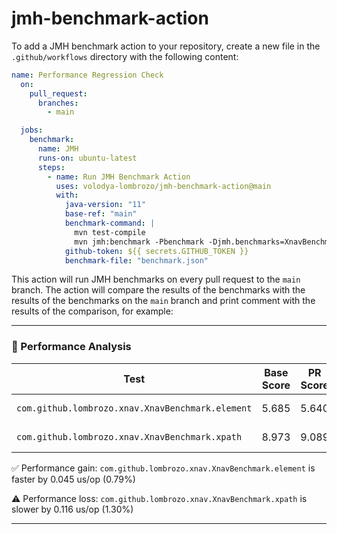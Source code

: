 # jmh-benchmark-action

To add a JMH benchmark action to your repository, create a new file in
the `.github/workflows` directory with the following content:

```yaml
name: Performance Regression Check
  on:
    pull_request:
      branches:
        - main

  jobs:
    benchmark:
      name: JMH
      runs-on: ubuntu-latest
      steps:
        - name: Run JMH Benchmark Action
          uses: volodya-lombrozo/jmh-benchmark-action@main
          with:
            java-version: "11"
            base-ref: "main"
            benchmark-command: |
              mvn test-compile
              mvn jmh:benchmark -Pbenchmark -Djmh.benchmarks=XnavBenchmark -Djmh.wi=1 -Djmh.i=2 -Djmh.f=1 -Djmh.rf=json -Djmh.rff=benchmark.json
            github-token: ${{ secrets.GITHUB_TOKEN }}
            benchmark-file: "benchmark.json"
```

This action will run JMH benchmarks on every pull request to the `main` branch.
The action will compare the results of the benchmarks with the results of the
benchmarks on the `main` branch and print comment with the results of the
comparison, for example:

___

### 🚀 Performance Analysis

| Test                                             | Base Score | PR Score | Change | % Change | Unit  | Mode         |
|--------------------------------------------------|------------|----------|--------|----------|-------|--------------|
| `com.github.lombrozo.xnav.XnavBenchmark.element` | 5.685      | 5.640    | -0.045 | -0.79%   | us/op | Average Time |
| `com.github.lombrozo.xnav.XnavBenchmark.xpath`   | 8.973      | 9.089    | 0.116  | 1.30%    | us/op | Average Time |

✅ Performance gain: `com.github.lombrozo.xnav.XnavBenchmark.element` is faster
by 0.045 us/op (0.79%)

⚠️ Performance loss: `com.github.lombrozo.xnav.XnavBenchmark.xpath` is slower by
0.116 us/op (1.30%)

___